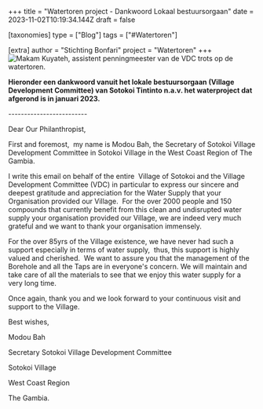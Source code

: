 +++
title = "Watertoren project - Dankwoord Lokaal bestuursorgaan"
date = 2023-11-02T10:19:34.144Z
draft = false

[taxonomies]
type = ["Blog"]
tags = ["#Watertoren"]

[extra]
author = "Stichting Bonfari"
project = "Watertoren"
+++
![Makam Kuyateh, assistent penningmeester van de VDC trots op de watertoren.](https://res.cloudinary.com/bonfari/image/upload/c_fill,f_auto,q_auto,w_768/v1694424079/penningmeester_VDC.jpg "Makam Kuyateh, assistent penningmeester van de VDC trots op de watertoren.")

<!--StartFragment-->

**Hieronder een dankwoord vanuit het lokale bestuursorgaan (Village Development Committee) van Sotokoi Tintinto n.a.v. het waterproject dat afgerond is in januari 2023.**

\-------------------------

Dear Our Philanthropist,



First and foremost,  my name is Modou Bah, the Secretary of Sotokoi Village Development Committee in Sotokoi Village in the West Coast Region of The Gambia. 



I write this email on behalf of the entire  Village of Sotokoi and the Village Development Committee (VDC) in particular to express our sincere and deepest gratitude and appreciation for the Water Supply that your Organisation provided our Village.  For the over 2000 people and 150 compounds that currently benefit from this clean and undisrupted water supply your organisation provided our Village, we are indeed very much grateful and we want to thank your organisation immensely. 



For the over 85yrs of the Village existence, we have never had such a support especially in terms of water supply,  thus, this support is highly valued and cherished.  We want to assure you that the management of the Borehole and all the Taps are in everyone's concern. We will maintain and take care of all the materials to see that we enjoy this water supply for a very long time. 



Once again, thank you and we look forward to your continuous visit and support to the Village. 



Best wishes, 

Modou Bah

Secretary Sotokoi Village Development Committee 

Sotokoi Village 

West Coast Region 

The Gambia.



<!--EndFragment-->